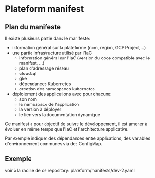 # Plateform manifest 

## Plan du manifeste

Il existe plusieurs partie dans le manifeste:

- information général sur la plateforme (nom, région, GCP Project,...)
- une partie infrastructure utilisé par l'IaC
  - information général sur l'IaC (version du code compatible avec le manifest, ...)
  - plan d'adressage réseau
  - cloudsql
  - gke
  - dépendances Kubernetes
  - creation des namespaces kubernetes
- déploiement des applications avec pour chacune:
  - son nom
  - le namespace de l'application
  - la version à déployer
  - le lien vers la documentation dynamique

Ce manifest a pour objectif de suivre le développement, il est amener à évoluer en même temps que l'IaC et l'architecture applicative.

Par exemple indiquer des dépendances entre applications, des variables d'environnement communes via des ConfigMap.

## Exemple

voir à la racine de ce repository: plateform/manifests/dev-2.yaml
